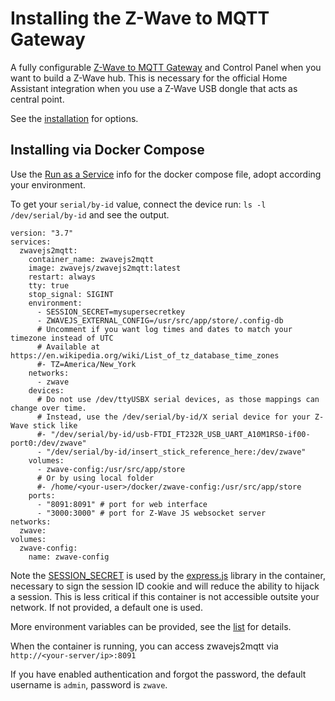 # Installing the Z-Wave to MQTT Gateway

A fully configurable [Z-Wave to MQTT Gateway](https://zwave-js.github.io/zwavejs2mqtt/#/) and Control Panel  when you want to build a Z-Wave hub. This is necessary for the official Home Assistant integration when you use a Z-Wave USB dongle that acts as central point. 

See the [installation](https://zwave-js.github.io/zwavejs2mqtt/#/getting-started/docker?id=installation) for options.

## Installing via Docker Compose

Use the [Run as a Service](https://zwave-js.github.io/zwavejs2mqtt/#/getting-started/docker?id=run-as-a-service) info for the docker compose file, adopt according your environment.

To get your `serial/by-id` value, connect the device run: `ls -l /dev/serial/by-id` and see the output.

```
version: "3.7"
services:
  zwavejs2mqtt:
    container_name: zwavejs2mqtt
    image: zwavejs/zwavejs2mqtt:latest
    restart: always
    tty: true
    stop_signal: SIGINT
    environment:
      - SESSION_SECRET=mysupersecretkey
      - ZWAVEJS_EXTERNAL_CONFIG=/usr/src/app/store/.config-db
      # Uncomment if you want log times and dates to match your timezone instead of UTC
      # Available at https://en.wikipedia.org/wiki/List_of_tz_database_time_zones
      #- TZ=America/New_York
    networks:
      - zwave
    devices:
      # Do not use /dev/ttyUSBX serial devices, as those mappings can change over time.
      # Instead, use the /dev/serial/by-id/X serial device for your Z-Wave stick like
      #- "/dev/serial/by-id/usb-FTDI_FT232R_USB_UART_A10M1RS0-if00-port0:/dev/zwave"
      - "/dev/serial/by-id/insert_stick_reference_here:/dev/zwave"
    volumes:
      - zwave-config:/usr/src/app/store
      # Or by using local folder
      #- /home/<your-user>/docker/zwave-config:/usr/src/app/store
    ports:
      - "8091:8091" # port for web interface
      - "3000:3000" # port for Z-Wave JS websocket server
networks:
  zwave:
volumes:
  zwave-config:
    name: zwave-config
```

Note the [SESSION_SECRET](https://zwave-js.github.io/zwavejs2mqtt/#/guide/env-vars?id=environment-variables) is used by the [express.js](https://github.com/expressjs/session#secret) library in the container, necessary to sign the session ID cookie and will reduce the ability to hijack a session. This is less critical if this container is not accessible outsite your network. If not provided, a default one is used.

More environment variables can be provided, see the [list](https://zwave-js.github.io/zwavejs2mqtt/#/guide/env-vars?id=environment-variables) for details.

When the container is running, you can access zwavejs2mqtt via `http://<your-server/ip>:8091`

If you have enabled authentication and forgot the password, the default username is `admin`, password is `zwave`.
